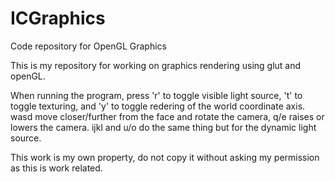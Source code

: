 ICGraphics
==========

Code repository for OpenGL Graphics

This is my repository for working on graphics rendering using glut and openGL.

When running the program, press 'r' to toggle visible light source, 't' to toggle texturing, and 'y' to toggle redering of the world coordinate axis.
wasd move closer/further from the face and rotate the camera, q/e raises or lowers the camera.
ijkl and u/o do the same thing but for the dynamic light source.

This work is my own property, do not copy it without asking my permission as this is work related.
